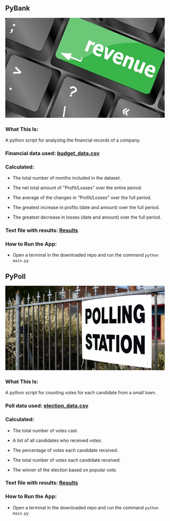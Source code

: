 ## PyBank

![Revenue](Images/revenue-per-lead.jpg)

### What This Is:
A python script for analyzing the financial records of a company.

### Financial data used: [budget_data.csv](PyBank/budget_data.csv)

### Calculated:

  * The total number of months included in the dataset.

  * The net total amount of "Profit/Losses" over the entire period.

  * The average of the changes in "Profit/Losses" over the full period.

  * The greatest increase in profits (date and amount) over the full period.

  * The greatest decrease in losses (date and amount) over the full period.

### Text file with results: [Results](PyBank/data.txt)

### How to Run the App:
* Open a terminal in the downloaded repo and run the command
`python main.py`

## PyPoll

![Revenue](Images/Vote_counting.jpg)

### What This Is:
A python script for counting votes for each candidate from a small town.

### Poll data used: [election_data.csv](PyPoll/election_data.csv)

### Calculated: 

  * The total number of votes cast.

  * A list of all candidates who received votes.

  * The percentage of votes each candidate received.

  * The total number of votes each candidate received.

  * The winner of the election based on popular vote.

### Text file with results: [Results](PyPoll/data.txt)

### How to Run the App:
* Open a terminal in the downloaded repo and run the command
`python main.py`








